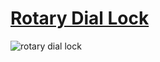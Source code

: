 # [Rotary Dial Lock](https://github.com/Azat6393/JetpackCompose/tree/master/app/src/main/java/com/azatberdimyradov/jetpackcompose/ui/rotaty_dail_lock)
![rotary dial lock](https://github.com/Azat6393/JetpackCompose/assets/58897122/70a87534-653f-4a54-b423-f1a0b4497cfa)
